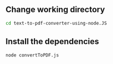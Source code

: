 ## Change working directory
```bash
cd text-to-pdf-converter-using-node.JS
```

## Install the dependencies
```bash
node convertToPDF.js
```


